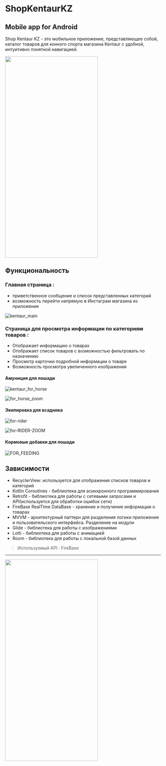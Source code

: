 # ShopKentaurKZ
## Mobile app for Android

Shop Kentaur KZ - это мобильное приложение, представляющее собой, каталог товаров для конного спорта магазина Kentaur с удобной, интуитивно понятной навигацией.

<img src="https://github.com/Ruzanna0207/ShopKentaurKZ/assets/135521897/b924fb54-b113-4cc6-86d0-eb0ed7867a20" width="300" height="650"> 


## Функциональность

### Главная страница : 
+ приветственное сообщение и список представленных категорий
+ возможность перейти напрямую в Инстаграм магазина из приложения

![kentaur_main](https://github.com/Ruzanna0207/ShopKentaurKZ/assets/135521897/fcf6791b-20de-470f-a924-b10108512c3e)

  
### Страница для просмотра информации по категориям товаров : 
* Отображает информацию о товарах
* Отображает список товаров с возможностью фильтровать по назначению
* Просмотр карточки подробной информации о товаре
* Возможность просмотра увеличенного изображения


#### Амуниция для лошади 

![kentaur_for_horse](https://github.com/Ruzanna0207/ShopKentaurKZ/assets/135521897/9676511d-cbb0-4d8c-85e6-66a80bfdd2a5)

![for_horse_zoom](https://github.com/Ruzanna0207/ShopKentaurKZ/assets/135521897/c4d139c5-10d0-4fd9-9801-a0a8b98022ed)


#### Экипировка для всадника

![for-rider](https://github.com/Ruzanna0207/ShopKentaurKZ/assets/135521897/9f7304bf-bf02-429a-ab14-6f58e5b91626)

![for-RIDER-ZOOM](https://github.com/Ruzanna0207/ShopKentaurKZ/assets/135521897/2114cf25-f594-4206-b6ab-89489ddfb5d6)


####  Кормовые добавки для лошади

![FOR_FEEDING](https://github.com/Ruzanna0207/ShopKentaurKZ/assets/135521897/4e667845-56d8-4447-9f0c-95376e710e70)


## Зависимости
+ RecyclerView: используется для отображения списков товаров и категорий
+ Kotlin Coroutines - библиотека для асинхронного программирования
+ Retrofit - библиотека для работы с сетевыми запросами и API(используется для обработки ошибок сети)
+ FireBase RealTime DataBase - хранение и получение информации о товарах
+ MVVM - архитектурный паттерн для разделения логики приложения и пользовательского интерфейса. Разделение на модули
+ Glide - библиотека для работы с изображениями
+ Lotti - библиотека для работы с анимацией
+ Room - библиотека для работы с локальной базой данных

> Используемый API : FireBase
 * * *

 <img src="https://github.com/Ruzanna0207/ShopKentaurKZ/assets/135521897/fddf8dc9-678d-413c-8dec-75d49df6c212" width="300" height="650"> 

